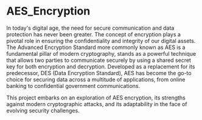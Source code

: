 # AES_Encryption

In today's digital age, the need for secure communication and data protection has never been greater. The concept of encryption plays a pivotal role in ensuring the confidentiality and integrity of our digital assets.
The Advanced Encryption Standard more commonly known as AES is a fundamental pillar of modern cryptography, stands as a powerful technique that allows two parties to communicate securely by using a shared secret key for both encryption and decryption.
Developed as a replacement for its predecessor, DES (Data Encryption Standard), AES has become the go-to choice for securing data across a multitude of applications, from online banking to confidential government communications.

This project embarks on an exploration of AES encryption, its strengths against modern cryptographic attacks, and its adaptability in the face of evolving security challenges.
